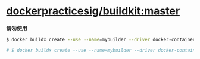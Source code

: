 # [dockerpracticesig/buildkit:master](https://github.com/moby/buildkit/releases)

**请勿使用**

```bash
$ docker buildx create --use --name=mybuilder --driver docker-container

# $ docker buildx create --use --name=mybuilder --driver docker-container --driver-opt image=dockerpracticesig/buildkit:master
```
